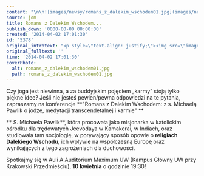 ```yaml
---
content: "\n\n![images/newsy/romans_z_dalekim_wschodem01.jpg](images/newsy/romans_z_dalekim_wschodem01.jpg)\n\r\nCzy joga jest niewinna, a za buddyjskim pojęciem „karmy” stoją tylko piękne idee? Jeśli nie jesteś pewien/pewna odpowiedzi na te pytania, zapraszamy na konferencje **\"Romans z Dalekim Wschodem: z s. Michaelą Pawlik o jodze, medytacji transcendetalnej i karmie\"\n**\n\r\n**\nS. Michaela Pawlik**, która procowała jako misjonarka w katolickim ośrodku dla trędowatych Jeevodaya w Kamakerai, w Indiach, oraz studiowała tam socjologię, w porywający sposób opowie o **religiach Dalekiego Wschodu**, ich wpływie na współczesną Europę oraz wynikających z tego zagrożeniach dla duchowości.\n\nSpotkajmy się w Auli A Auditorium Maximum UW (Kampus Główny UW przy Krakowski Przedmieściu),\_**10 kwietnia** o godzinie 19:30!\n"
source: jom
title: Romans z Dalekim Wschodem...
publish_down: '0000-00-00 00:00:00'
created: '2014-04-02 17:01:30'
id: '5378'
original_introtext: "<p style=\"text-align: justify;\"><img src=\"images/newsy/romans_z_dalekim_wschodem01.jpg\" border=\"0\" width=\"250\" height=\"171\" style=\"float: left; border: 0; margin-left: 10px; margin-right: 10px;\" /></p>\r\n<p style=\"text-align: justify;\"><br />Czy joga jest niewinna, a za buddyjskim pojęciem „karmy” stoją tylko piękne idee? Jeśli nie jesteś pewien/pewna odpowiedzi na te pytania, zapraszamy na konferencje <strong>\"Romans z Dalekim Wschodem: z s. Michaelą Pawlik o jodze, medytacji transcendetalnej i karmie\"<br /></strong></p>\r\n<p style=\"text-align: justify;\"><br /><strong><br />S. Michaela Pawlik</strong>, która procowała jako misjonarka w katolickim ośrodku dla trędowatych Jeevodaya w Kamakerai, w Indiach, oraz studiowała tam socjologię, w porywający sposób opowie o <strong>religiach Dalekiego Wschodu</strong>, ich wpływie na współczesną Europę oraz wynikających z tego zagrożeniach dla duchowości.<br /><br />Spotkajmy się w Auli A Auditorium Maximum UW (Kampus Główny UW przy Krakowski Przedmieściu),\_<strong>10 kwietnia</strong> o godzinie 19:30!</p>"
original_fulltext: ''
time: '2014-04-02 17:01:30'
coverPhoto:
  alt: romans_z_dalekim_wschodem01.jpg
  path: romans_z_dalekim_wschodem01.jpg
---
```

Czy joga jest niewinna, a za buddyjskim pojęciem „karmy” stoją tylko piękne idee? Jeśli nie jesteś pewien/pewna odpowiedzi na te pytania, zapraszamy na konferencje **"Romans z Dalekim Wschodem: z s. Michaelą Pawlik o jodze, medytacji transcendetalnej i karmie"
**

**
S. Michaela Pawlik**, która procowała jako misjonarka w katolickim ośrodku dla trędowatych Jeevodaya w Kamakerai, w Indiach, oraz studiowała tam socjologię, w porywający sposób opowie o **religiach Dalekiego Wschodu**, ich wpływie na współczesną Europę oraz wynikających z tego zagrożeniach dla duchowości.

Spotkajmy się w Auli A Auditorium Maximum UW (Kampus Główny UW przy Krakowski Przedmieściu), **10 kwietnia** o godzinie 19:30!


<!--{{json:{"created_date":"2014-04-02 17:01:30","publish_down":"0000-00-00 00:00:00","id":"5378"}}}-->